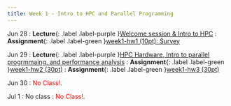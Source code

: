 ```yaml
---
title: Week 1 - Intro to HPC and Parallel Programming
---
```


Jun 28
: **Lecture**{: .label .label-purple }[Welcome session & Intro to HPC](../slides/HPC_Lec01_Welcome.pdf)
: **Assignment**{: .label .label-green }[week1-hw1 (10pt): Survey](https://docs.google.com/forms/d/e/1FAIpQLSek4QYwQPXVYPX3OUyjgGzY0v3twR6YWg6Xm6wmTNj9rsIPDQ/viewform?usp=sf_link)

Jun 29
: **Lecture**{: .label .label-purple }[HPC Hardware, Intro to parallel progrmmaing, and performance analysis](../slides/HPC_Lec02_IntroHPCandPP.pdf)
: **Assignment**{: .label .label-green }[week1-hw2 (30pt)](../assignments/week1_hw2)
: **Assignment**{: .label .label-green }[week1-hw3 (30pt)](../assignments/week1_hw3)

Jun 30
: <span style="color:Red">No Class!</span>.

Jul 1
: No class
: <span style="color:Red">No Class!</span>.
